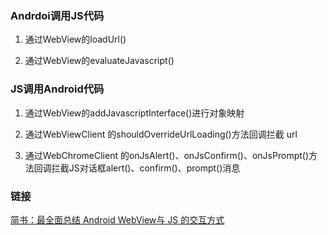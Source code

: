 ### Andrdoi调用JS代码

1. 通过WebView的loadUrl()

2. 通过WebView的evaluateJavascript()


### JS调用Android代码

1. 通过WebView的addJavascriptInterface()进行对象映射

2. 通过WebViewClient 的shouldOverrideUrlLoading()方法回调拦截 url

3. 通过WebChromeClient 的onJsAlert()、onJsConfirm()、onJsPrompt()方法回调拦截JS对话框alert()、confirm()、prompt()消息

### 链接
[简书：最全面总结 Android WebView与 JS 的交互方式](https://www.jianshu.com/p/345f4d8a5cfa)